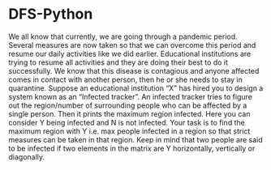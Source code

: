 # DFS-Python
We all know that currently, we are going through a pandemic period. Several measures are now taken so that we can overcome this period and resume our daily activities like we did earlier. Educational institutions are trying to resume all activities and they are doing their best to do it successfully.  We know that this disease is contagious and anyone affected comes in contact with another person, then he or she needs to stay in quarantine. Suppose an educational institution “X” has hired you to design a system known as an “Infected tracker”. An infected tracker tries to figure out the region/number of surrounding people who can be affected by a single person. Then it prints the maximum region infected. Here you can consider Y being infected and N is not infected.  Your task is to find the maximum region with Y i.e. max people infected in a region so that strict measures can be taken in that region. Keep in mind that two people are said to be infected if two elements in the matrix are Y horizontally, vertically or diagonally.
